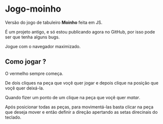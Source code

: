 # Jogo-moinho
 Versão do jogo de tabuleiro **Moinho** feita em JS.

 É um projeto antigo, e só estou publicando agora no GitHub, por isso pode ser que tenha alguns bugs.
 
 Jogue com o navegador maximizado.

 ## Como jogar ?

O vermelho sempre começa.

De dois cliques na peça que voçê quer jogar e depois clique na posição que voçê quer deixá-la.

Quando fizer um ponto de um clique na peça que voçê quer *matar*.

Após posicionar todas as peças, para movimentá-las basta clicar na peça que deseja mover e então definir a direção apertando as setas direcinais do teclado.
